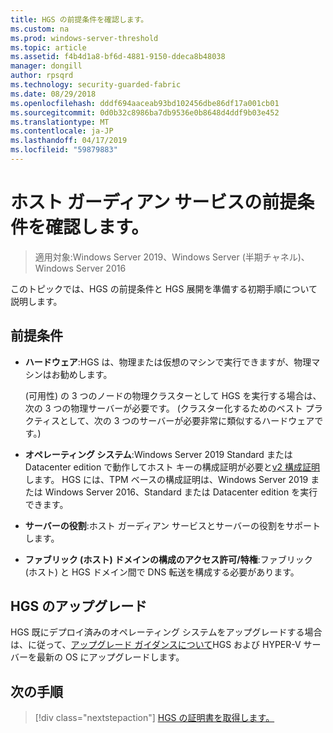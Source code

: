 ```yaml
---
title: HGS の前提条件を確認します。
ms.custom: na
ms.prod: windows-server-threshold
ms.topic: article
ms.assetid: f4b4d1a8-bf6d-4881-9150-ddeca8b48038
manager: dongill
author: rpsqrd
ms.technology: security-guarded-fabric
ms.date: 08/29/2018
ms.openlocfilehash: dddf694aaceab93bd102456dbe86df17a001cb01
ms.sourcegitcommit: 0d0b32c8986ba7db9536e0b8648d4ddf9b03e452
ms.translationtype: MT
ms.contentlocale: ja-JP
ms.lasthandoff: 04/17/2019
ms.locfileid: "59879883"
---
```

# <a name="review-prerequisites-for-the-host-guardian-service"></a>ホスト ガーディアン サービスの前提条件を確認します。

>適用対象:Windows Server 2019、Windows Server (半期チャネル)、Windows Server 2016


このトピックでは、HGS の前提条件と HGS 展開を準備する初期手順について説明します。

## <a name="prerequisites"></a>前提条件 

-   **ハードウェア**:HGS は、物理または仮想のマシンで実行できますが、物理マシンはお勧めします。

    (可用性) の 3 つのノードの物理クラスターとして HGS を実行する場合は、次の 3 つの物理サーバーが必要です。 (クラスター化するためのベスト プラクティスとして、次の 3 つのサーバーが必要非常に類似するハードウェアです。)
  
-   **オペレーティング システム**:Windows Server 2019 Standard または Datacenter edition で動作してホスト キーの構成証明が必要と[v2 構成証明](guarded-fabric-tpm-trusted-attestation-capturing-hardware.md#versioned-attestation-policies)します。 HGS には、TPM ベースの構成証明は、Windows Server 2019 または Windows Server 2016、Standard または Datacenter edition を実行できます。

-   **サーバーの役割**:ホスト ガーディアン サービスとサーバーの役割をサポートします。

-   **ファブリック (ホスト) ドメインの構成のアクセス許可/特権**:ファブリック (ホスト) と HGS ドメイン間で DNS 転送を構成する必要があります。 
    
## <a name="upgrading-hgs"></a>HGS のアップグレード

HGS 既にデプロイ済みのオペレーティング システムをアップグレードする場合は、に従って、[アップグレード ガイダンスについて](guarded-fabric-upgrade-to-2019.md)HGS および HYPER-V サーバーを最新の OS にアップグレードします。

## <a name="next-step"></a>次の手順

>[!div class="nextstepaction"]
[HGS の証明書を取得します。](guarded-fabric-obtain-certs.md)